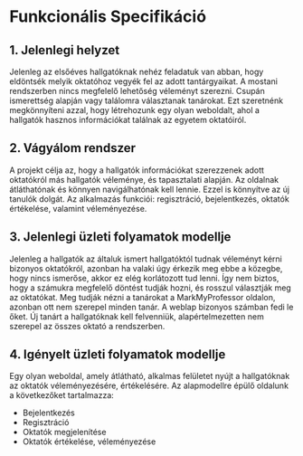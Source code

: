 # Funkcionális Specifikáció
## 1. Jelenlegi helyzet

Jelenleg az elsőéves hallgatóknak nehéz feladatuk van abban, hogy eldöntsék melyik oktatóhoz vegyék fel az adott tantárgyaikat. A mostani rendszerben nincs megfelelő
lehetőség véleményt szerezni. Csupán ismerettség alapján vagy találomra választanak tanárokat. Ezt szeretnénk megkönnyíteni azzal, hogy létrehozunk egy olyan weboldalt, ahol
a hallgatók hasznos információkat találnak az egyetem oktatóiról.

## 2. Vágyálom rendszer

A projekt célja az, hogy a hallgatók információkat szerezzenek adott oktatókról más hallgatók véleménye, és tapasztalati alapján. Az oldalnak átláthatónak és könnyen navigálhatónak kell lennie. Ezzel is könnyítve az új tanulók dolgát. Az alkalmazás funkciói: regisztráció, bejelentkezés, oktatók értékelése, valamint véleményezése.

## 3. Jelenlegi üzleti folyamatok modellje

Jelenleg a hallgatók az általuk ismert hallgatóktól tudnak véleményt kérni bizonyos oktatókról, azonban ha valaki úgy érkezik meg ebbe a közegbe, hogy nincs ismerőse, akkor ez elég korlátozott tud lenni. Így nem biztos, hogy a számukra megfelelő döntést tudják hozni, és rosszul választják meg az oktatókat. Meg tudják nézni a tanárokat a MarkMyProfessor oldalon, azonban ott nem szerepel minden tanár. A weblap bizonyos számban fedi le őket. Új tanárt a hallgatóknak kell felvenniük, alapértelmezetten nem szerepel az összes oktató a rendszerben.

## 4. Igényelt üzleti folyamatok modellje

Egy olyan weboldal, amely átlátható, alkalmas felületet nyújt a hallgatóknak az oktatók véleményezésére, értékelésére. Az alapmodellre épülő oldalunk a következőket tartalmazza:

 - Bejelentkezés
 - Regisztráció
 - Oktatók megjelenítése
 - Oktatók értékelése, véleményezése
